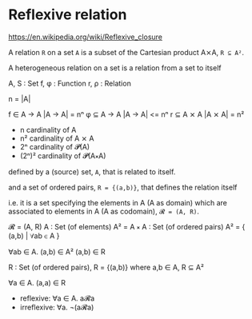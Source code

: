 # Reflexive relation

https://en.wikipedia.org/wiki/Reflexive_closure








A relation `R` on a set `A` is a subset of the Cartesian product A⨯A, `R ⊆ A²`.

A heterogeneous relation on a set is a relation from a set to itself

A, S : Set
f, φ : Function
r, ρ : Relation

n = |A|

f ∈ A -> A    |A → A| = nⁿ
φ ⊆ A -> A    |A → A| <= nⁿ
r ⊆ A ⨯ A     |A ⨯ A| = n²


- n cardinality of A
- n² cardinality of A ⨯ A
- 2ⁿ cardinality of 𝓟(A)
- (2ⁿ)² cardinality of 𝓟(A⨯A)



defined by a (source) set, `A`, that is related to itself.

and a set of ordered pairs, `R = {(a,b)}`, that defines the relation itself

i.e. it is a set specifying the elements in A (A as domain) which are associated to elements in A (A as codomain), `𝓡 = (A, R)`.



𝓡 = (A, R)
A : Set (of elements)
A² = A ⨯ A : Set (of ordered pairs)
A² = { (a,b) | ∀ab ∈ A }

∀ab ∈ A. (a,b) ∈ A²
         (a,b) ∈ R


R : Set (of ordered pairs), R = {(a,b)} where a,b ∈ A, R ⊆ A²

∀a ∈ A. (a,a) ∈ R
- reflexive:    ∀a ∈ A. a𝓡a
- irreflexive:  ∀a. ¬(a𝓡a)
